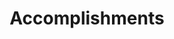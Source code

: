 ---
widget: accomplishments
date_format: Jan 2006
item:
  - certificate_url: "http://rpnshj4rg.hn-bkt.clouddn.com/36.2_.jpg"
    date_end: ""
    date_start: 2022-08-31
    description: "![](https://notebook.grayson.top/media/202302/%E6%8C%91%E6%88%98%E6%9D%AF%E5%9B%BE%E6%A0%87_1675859842.png)"
    organization: Communist Youth League Heilongjiang Provincial Committee
    organization_url: https://docs.qq.com/sheet/DSU5ya05yRFVjanlL?tab=ool3mt&scode=&viewId=v8lQDW&u=0dee6dc6a0c84eb68f9477cba993dd9c
    title: The 13th "Challenge Cup" College Students' Entrepreneurship Plan Competition- Provincial silver award Prize
    url: ""
  - certificate_url: "http://rpnshj4rg.hn-bkt.clouddn.com/37.2_.jpg"
    date_end: ""
    date_start: 2022-08-31
    description: "![](https://notebook.grayson.top/media/202302/%E4%BA%92%E8%81%94%E7%BD%91+%E5%9B%BE%E6%A0%87_1675859962.png)"
    organization: Education Department of Heilongjiang
    organization_url: https://cy.ncss.cn/
    title: The 8th "internet plus" Innovation and Entrepreneurship Competition for College Students - Provincial silver award Prize
    url: ""
  - certificate_url: "http://rpnshj4rghn-bkt.clouddn.com/38.2.jpg"
    date_end: ""
    date_start: 2022-05-16
    description: "![](https://notebook.grayson.top/media/202302/ %E6%AD%A3%E5%A4%A7%E6%9D%AF%E5%9B%BE%E6%A0%87_1675859952.png)"
    organization: Commerce Statistical Society of China
    organization_url: http://www.china-cssc.org/list-55-1.html
    title: The 12th Market Survey and Analysis Competition - National Second
      Prize
    url: ""
  - certificate_url: "http://rpnshj4rghn-bkt.clouddn.com/27.1.jpg"
    date_end: ""
    date_start: 2017-08-01
    description: "![](https://notebook.grayson.top/media/202107/jsjdsorg3_1627096131.jpeg)"
    organization: China University Student Computer Design Competition
    organization_url: http://bisai.172xiaoyuan.com/tags.php?/%B5%DA10%BD%EC/
    title: The 10th China University Student Computer Design Competition -National Second
      Prize
    url: ""
  - certificate_url: "http://rpnshj4rghn-bkt.clouddn.com/23.jpg"
    date_end: ""
    date_start: 2017-01-01
    description: "![](https://notebook.grayson.top/media/202107/comaplogo_1627096542.gif)"
    organization: The Interdisciplinary Contest in Modeling (ICM)
    organization_url: https://www.comap.com/undergraduate/contests
    title: 2017 Interdisciplinary Contest in Modeling - Meritorious Winner
    url: ""
widget_id: RECENT-POSTS
headless: true
weight: 40
title: Accomplish&shy;ments
subtitle: null
design:
  columns: "2"
---